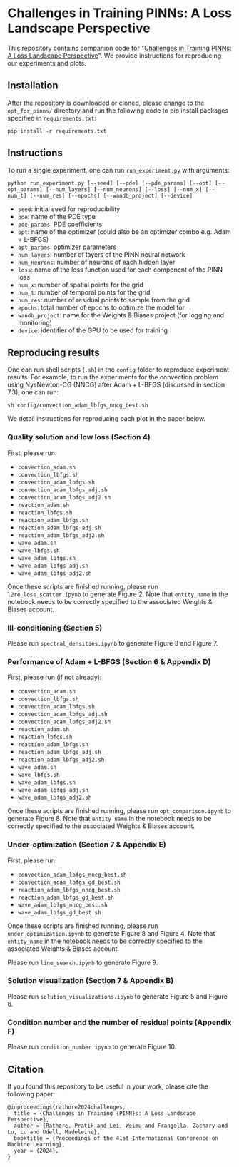 # Challenges in Training PINNs: A Loss Landscape Perspective

This repository contains companion code for "[Challenges in Training PINNs: A Loss Landscape Perspective](https://arxiv.org/abs/2402.01868)". We provide instructions for reproducing our experiments and plots. 

## Installation

After the repository is downloaded or cloned, please change to the `opt_for_pinns/` directory and run the following code to pip install packages specified in `requirements.txt`: 

```
pip install -r requirements.txt
```

## Instructions

To run a single experiment, one can run `run_experiment.py` with arguments: 

```
python run_experiment.py [--seed] [--pde] [--pde_params] [--opt] [--opt_params] [--num_layers] [--num_neurons] [--loss] [--num_x] [--num_t] [--num_res] [--epochs] [--wandb_project] [--device]
```

- `seed`: initial seed for reproducibility
- `pde`: name of the PDE type
- `pde_params`: PDE coefficients
- `opt`: name of the optimizer (could also be an optimizer combo e.g. Adam + L-BFGS)
- `opt_params`: optimizer parameters
- `num_layers`: number of layers of the PINN neural network
- `num_neurons`: number of neurons of each hidden layer
- `loss`: name of the loss function used for each component of the PINN loss
- `num_x`: number of spatial points for the grid
- `num_t`: number of temporal points for the grid
- `num_res`: number of residual points to sample from the grid
- `epochs`: total number of epochs to optimize the model for
- `wandb_project`: name for the Weights & Biases project (for logging and monitoring)
- `device`: identifier of the GPU to be used for training

## Reproducing results

One can run shell scripts (`.sh`) in the `config` folder to reproduce experiment results. For example, to run the experiments for the convection problem using NysNewton-CG (NNCG) after Adam + L-BFGS (discussed in section 7.3), one can run: 

```
sh config/convection_adam_lbfgs_nncg_best.sh
```

We detail instructions for reproducing each plot in the paper below. 

### Quality solution and low loss (Section 4) 

First, please run: 

- `convection_adam.sh`
- `convection_lbfgs.sh`
- `convection_adam_lbfgs.sh`
- `convection_adam_lbfgs_adj.sh`
- `convection_adam_lbfgs_adj2.sh`
- `reaction_adam.sh`
- `reaction_lbfgs.sh`
- `reaction_adam_lbfgs.sh`
- `reaction_adam_lbfgs_adj.sh`
- `reaction_adam_lbfgs_adj2.sh`
- `wave_adam.sh`
- `wave_lbfgs.sh`
- `wave_adam_lbfgs.sh`
- `wave_adam_lbfgs_adj.sh`
- `wave_adam_lbfgs_adj2.sh`

Once these scripts are finished running, please run `l2re_loss_scatter.ipynb` to generate Figure 2. Note that `entity_name` in the notebook needs to be correctly specified to the associated Weights & Biases account. 

### Ill-conditioning (Section 5)

Please run `spectral_densities.ipynb` to generate Figure 3 and Figure 7. 

### Performance of Adam + L-BFGS (Section 6 & Appendix D)

First, please run (if not already): 

- `convection_adam.sh`
- `convection_lbfgs.sh`
- `convection_adam_lbfgs.sh`
- `convection_adam_lbfgs_adj.sh`
- `convection_adam_lbfgs_adj2.sh`
- `reaction_adam.sh`
- `reaction_lbfgs.sh`
- `reaction_adam_lbfgs.sh`
- `reaction_adam_lbfgs_adj.sh`
- `reaction_adam_lbfgs_adj2.sh`
- `wave_adam.sh`
- `wave_lbfgs.sh`
- `wave_adam_lbfgs.sh`
- `wave_adam_lbfgs_adj.sh`
- `wave_adam_lbfgs_adj2.sh`

Once these scripts are finished running, please run `opt_comparison.ipynb` to generate Figure 8. Note that `entity_name` in the notebook needs to be correctly specified to the associated Weights & Biases account. 

### Under-optimization (Section 7 & Appendix E)

First, please run: 

- `convection_adam_lbfgs_nncg_best.sh`
- `convection_adam_lbfgs_gd_best.sh`
- `reaction_adam_lbfgs_nncg_best.sh`
- `reaction_adam_lbfgs_gd_best.sh`
- `wave_adam_lbfgs_nncg_best.sh`
- `wave_adam_lbfgs_gd_best.sh`

Once these scripts are finished running, please run `under_optimization.ipynb` to generate Figure 8 and Figure 4. Note that `entity_name` in the notebook needs to be correctly specified to the associated Weights & Biases account. 

Please run `line_search.ipynb` to generate Figure 9.

### Solution visualization (Section 7 & Appendix B)

Please run `solution_visualizations.ipynb` to generate Figure 5 and Figure 6. 

### Condition number and the number of residual points (Appendix F)

Please run `condition_number.ipynb` to generate Figure 10.

## Citation

If you found this repository to be useful in your work, please cite the following paper: 

```
@inproceedings{rathore2024challenges,
  title = {Challenges in Training {PINN}s: A Loss Landscape Perspective},
  author = {Rathore, Pratik and Lei, Weimu and Frangella, Zachary and Lu, Lu and Udell, Madeleine},
  booktitle = {Proceedings of the 41st International Conference on Machine Learning},
  year = {2024},
}
```
